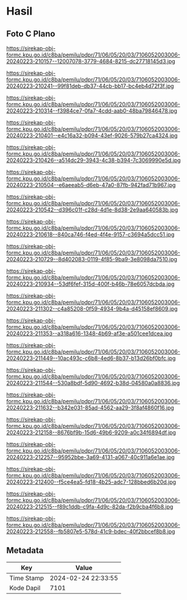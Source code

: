 # Hasil

## Foto C Plano

https://sirekap-obj-formc.kpu.go.id/c8ba/pemilu/pdpr/71/06/05/20/03/7106052003006-20240223-210157--12007078-3779-4684-8215-dc27718145d3.jpg

https://sirekap-obj-formc.kpu.go.id/c8ba/pemilu/pdpr/71/06/05/20/03/7106052003006-20240223-210241--99f81deb-db37-44cb-bb17-bc4eb4d72f3f.jpg

https://sirekap-obj-formc.kpu.go.id/c8ba/pemilu/pdpr/71/06/05/20/03/7106052003006-20240223-210314--f3984ce7-0fa7-4cdd-aab0-48ba79846478.jpg

https://sirekap-obj-formc.kpu.go.id/c8ba/pemilu/pdpr/71/06/05/20/03/7106052003006-20240223-210401--e4c16a32-b094-43ef-9026-579b27ca4324.jpg

https://sirekap-obj-formc.kpu.go.id/c8ba/pemilu/pdpr/71/06/05/20/03/7106052003006-20240223-210426--a514dc29-3943-4c38-b394-7c3069990e5d.jpg

https://sirekap-obj-formc.kpu.go.id/c8ba/pemilu/pdpr/71/06/05/20/03/7106052003006-20240223-210504--e6aeeab5-d6eb-47a0-87fb-942fad71b967.jpg

https://sirekap-obj-formc.kpu.go.id/c8ba/pemilu/pdpr/71/06/05/20/03/7106052003006-20240223-210542--d396c01f-c28d-4d1e-8d38-2e9aa640583b.jpg

https://sirekap-obj-formc.kpu.go.id/c8ba/pemilu/pdpr/71/06/05/20/03/7106052003006-20240223-210618--840ca746-f4ed-4f4e-9157-c3694a5dcc51.jpg

https://sirekap-obj-formc.kpu.go.id/c8ba/pemilu/pdpr/71/06/05/20/03/7106052003006-20240223-210729--8d402083-0119-4f85-9ba9-3e8098da7510.jpg

https://sirekap-obj-formc.kpu.go.id/c8ba/pemilu/pdpr/71/06/05/20/03/7106052003006-20240223-210934--53df6fef-315d-400f-b46b-78e6057dcbda.jpg

https://sirekap-obj-formc.kpu.go.id/c8ba/pemilu/pdpr/71/06/05/20/03/7106052003006-20240223-211302--c4a85208-0f59-4934-9b4a-d45158ef8609.jpg

https://sirekap-obj-formc.kpu.go.id/c8ba/pemilu/pdpr/71/06/05/20/03/7106052003006-20240223-211353--a318a616-1348-4b69-af3e-a501cee1dcea.jpg

https://sirekap-obj-formc.kpu.go.id/c8ba/pemilu/pdpr/71/06/05/20/03/7106052003006-20240223-211449--10ac493c-c6b8-4ed6-8b37-b13d26bf0bfc.jpg

https://sirekap-obj-formc.kpu.go.id/c8ba/pemilu/pdpr/71/06/05/20/03/7106052003006-20240223-211544--530a8bdf-5d90-4692-b38d-04580a0a8836.jpg

https://sirekap-obj-formc.kpu.go.id/c8ba/pemilu/pdpr/71/06/05/20/03/7106052003006-20240223-211632--b342e031-85ad-4562-aa29-3f8af4860f16.jpg

https://sirekap-obj-formc.kpu.go.id/c8ba/pemilu/pdpr/71/06/05/20/03/7106052003006-20240223-212158--8676bf9b-15d6-49b6-9209-a0c34f6894df.jpg

https://sirekap-obj-formc.kpu.go.id/c8ba/pemilu/pdpr/71/06/05/20/03/7106052003006-20240223-212257--95952bbe-3a69-4131-a067-40c911a6e1ae.jpg

https://sirekap-obj-formc.kpu.go.id/c8ba/pemilu/pdpr/71/06/05/20/03/7106052003006-20240223-212400--f5ce4ea5-fd18-4b25-adc7-128bbed6b20d.jpg

https://sirekap-obj-formc.kpu.go.id/c8ba/pemilu/pdpr/71/06/05/20/03/7106052003006-20240223-212515--f89c1ddb-c9fa-4d9c-82da-f2b9cba4f6b8.jpg

https://sirekap-obj-formc.kpu.go.id/c8ba/pemilu/pdpr/71/06/05/20/03/7106052003006-20240223-212558--fb5807e5-578d-41c9-bdec-40f2bbcef8b8.jpg


## Metadata

| Key        | Value               |
| ---------- | ------------------- |
| Time Stamp | 2024-02-24 22:33:55 |
| Kode Dapil | 7101                |



